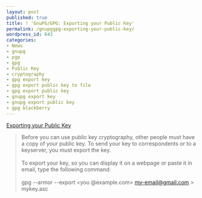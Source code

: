 ```yaml
---
layout: post
published: true
title: ! 'GnuPG/GPG: Exporting your Public Key'
permalink: /gnupggpg-exporting-your-public-key/
wordpress_id: 643
categories:
- News
- gnupg
- pgp
- gpg
- Public Key
- cryptography
- gpg export key
- gpg export public key to file
- gpg export public key
- gnupg export key
- gnupg export public key
- gpg blackberry
---
```



<a href="https://access.redhat.com/knowledge/docs/">Exporting your Public Key</a><br /><blockquote>Before you can use public key cryptography, other people must have a copy of your public key. To send your key to correspondents or to a keyserver, you must export the key.<br /><br />To export your key, so you can display it on a webpage or paste it in email, type the following command:<br /><br />gpg --armor --export <you @example.com> <my-email@gmail.com> > mykey.asc</you></blockquote>
